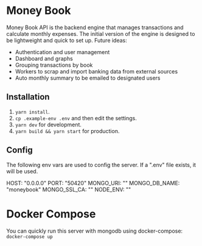 # Money Book

Money Book API is the backend engine that manages transactions and calculate monthly expenses. The initial version of the engine is designed to be lightweight and quick to set up. Future ideas:

- Authentication and user management
- Dashboard and graphs
- Grouping transactions by book
- Workers to scrap and import banking data from external sources
- Auto monthly summary to be emailed to designated users

## Installation

1. `yarn install`.
2. `cp .example-env .env` and then edit the settings.
3. `yarn dev` for development.
4. `yarn build && yarn start` for production.

## Config

The following env vars are used to config the server. If a ".env" file exists, it will be used.

HOST: "0.0.0.0"
PORT: "50420"
MONGO_URI: ""
MONGO_DB_NAME: "moneybook"
MONGO_SSL_CA: ""
NODE_ENV: ""

# Docker Compose

You can quickly run this server with mongodb using docker-compose:
```docker-compose up```